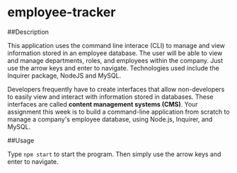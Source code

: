 # employee-tracker

##Description

This application uses the command line interace (CLI) to manage and view information stored in an employee database. The user will be able to view and manage departments, roles, and employees within the company. Just use the arrow keys and enter to navigate. Technologies used include the Inquirer package, NodeJS and MySQL.

Developers frequently have to create interfaces that allow non-developers to easily view and interact with information stored in databases. These interfaces are called **content management systems (CMS)**. Your assignment this week is to build a command-line application from scratch to manage a company's employee database, using Node.js, Inquirer, and MySQL.

##Usage

Type `npm start` to start the program. Then simply use the arrow keys and enter to navigate.
